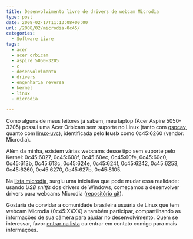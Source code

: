 ```yaml
---
title: Desenvolvimento livre de drivers de webcam Microdia
type: post
date: 2008-02-17T11:13:08+00:00
url: /2008/02/microdia-0c45/
categories:
  - Software Livre
tags:
  - acer
  - acer orbicam
  - aspire 5050-3205
  - c
  - desenvolvimento
  - drivers
  - engenharia reversa
  - kernel
  - linux
  - microdia

---
```

Como alguns de meus leitores já sabem, meu laptop (Acer Aspire 5050-3205) possui uma Acer Orbicam sem suporte no Linux (tanto com [gspcav][1], quanto com [linux-uvc][2]), identificada pelo **lsusb** como 0c45:6260 (vendor: Microdia).

Além da minha, existem várias webcams desse tipo sem suporte pelo Kernel: 0c45:6027, 0c45:608f, 0c45:60ec, 0c45:60fe, 0c45:60c0, 0c45:613b, 0c45:613c, 0c45:624e, 0c45:624f, 0c45:6242, 0c45:6253, 0c45:6260, 0c45:6270, 0c45:627b, 0c45:8105.

Na [lista microdia][3], surgiu uma iniciativa que pode mudar essa realidade: usando _USB sniffs_ dos drivers de Windows, começamos a desenvolver drivers para webcams Microdia ([repositório git][4]).

Gostaria de convidar a comunidade brasileira usuária de Linux que tem webcam Microdia (0c45:XXXX) a também participar, compartilhando as informações de sua câmera para ajudar no desenvolvimento. Quem se interessar, favor [entrar na lista][3] ou entrar em contato comigo para mais informações.

 [1]: http://mxhaard.free.fr/download.html
 [2]: http://linux-uvc.berlios.de/
 [3]: http://groups.google.com/group/microdia/
 [4]: http://repo.or.cz/r/microdia.git/

